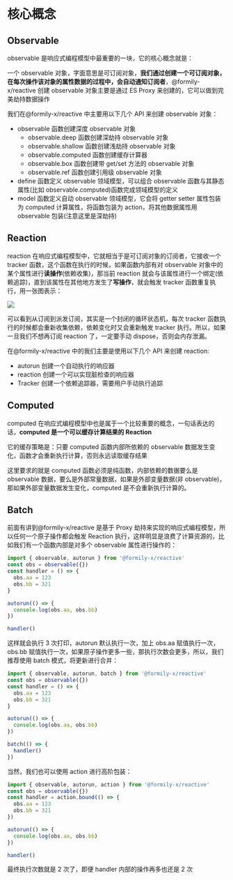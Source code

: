 # 核心概念

## Observable

observable 是响应式编程模型中最重要的一块，它的核心概念就是：

一个 observable 对象，字面意思是可订阅对象，**我们通过创建一个可订阅对象，在每次操作该对象的属性数据的过程中，会自动通知订阅者**，@formily-x/reactive 创建 observable 对象主要是通过 ES Proxy 来创建的，它可以做到完美劫持数据操作

我们在@formily-x/reactive 中主要用以下几个 API 来创建 observable 对象：

- observable 函数创建深度 observable 对象
  - observable.deep 函数创建深劫持 observable 对象
  - observable.shallow 函数创建浅劫持 observable 对象
  - observable.computed 函数创建缓存计算器
  - observable.box 函数创建带 get/set 方法的 observable 对象
  - observable.ref 函数创建引用级 observable 对象
- define 函数定义 observable 领域模型，可以组合 observable 函数与其静态属性(比如 observable.computed)函数完成领域模型的定义
- model 函数定义自动 observable 领域模型，它会将 getter setter 属性包装为 computed 计算属性，将函数包装为 action，将其他数据属性用 observable 包装(注意这里是深劫持)

## Reaction

reaction 在响应式编程模型中，它就相当于是可订阅对象的订阅者，它接收一个 tracker 函数，这个函数在执行的时候，如果函数内部有对 observable 对象中的某个属性进行**读操作**(依赖收集)，那当前 reaction 就会与该属性进行一个绑定(依赖追踪)，直到该属性在其他地方发生了**写操作**，就会触发 tracker 函数重复执行，用一张图表示：

![](https://img.alicdn.com/imgextra/i4/O1CN01DQMGUL22mFICDsKfY_!!6000000007162-2-tps-1234-614.png)

可以看到从订阅到派发订阅，其实是一个封闭的循环状态机，每次 tracker 函数执行的时候都会重新收集依赖，依赖变化时又会重新触发 tracker 执行。所以，如果一旦我们不想再订阅 reaction 了，一定要手动 dispose，否则会内存泄漏。

在@formily-x/reactive 中的我们主要是使用以下几个 API 来创建 reaction:

- autorun 创建一个自动执行的响应器
- reaction 创建一个可以实现脏检查的响应器
- Tracker 创建一个依赖追踪器，需要用户手动执行追踪

## Computed

computed 在响应式编程模型中也是属于一个比较重要的概念，一句话表达的话，**computed 是一个可以缓存计算结果的 Reaction**

它的缓存策略是：只要 computed 函数内部所依赖的 observable 数据发生变化，函数才会重新执行计算，否则永远读取缓存结果

这里要求的就是 computed 函数必须是纯函数，内部依赖的数据要么是 observable 数据，要么是外部常量数据，如果是外部变量数据(非 observable)，那如果外部变量数据发生变化，computed 是不会重新执行计算的。

## Batch

前面有讲到@formily-x/reactive 是基于 Proxy 劫持来实现的响应式编程模型，所以任何一个原子操作都会触发 Reaction 执行，这样明显是浪费了计算资源的，比如我们有一个函数内部是对多个 observable 属性进行操作的：

```ts
import { observable, autorun } from '@formily-x/reactive'
const obs = observable({})
const handler = () => {
  obs.aa = 123
  obs.bb = 321
}

autorun(() => {
  console.log(obs.aa, obs.bb)
})

handler()
```

这样就会执行 3 次打印，autorun 默认执行一次，加上 obs.aa 赋值执行一次，obs.bb 赋值执行一次，如果原子操作更多一些，那执行次数会更多，所以，我们推荐使用 batch 模式，将更新进行合并：

```ts
import { observable, autorun, batch } from '@formily-x/reactive'
const obs = observable({})
const handler = () => {
  obs.aa = 123
  obs.bb = 321
}

autorun(() => {
  console.log(obs.aa, obs.bb)
})

batch(() => {
  handler()
})
```

当然，我们也可以使用 action 进行高阶包装：

```ts
import { observable, autorun, action } from '@formily-x/reactive'
const obs = observable({})
const handler = action.bound(() => {
  obs.aa = 123
  obs.bb = 321
})

autorun(() => {
  console.log(obs.aa, obs.bb)
})

handler()
```

最终执行次数就是 2 次了，即便 handler 内部的操作再多也还是 2 次
